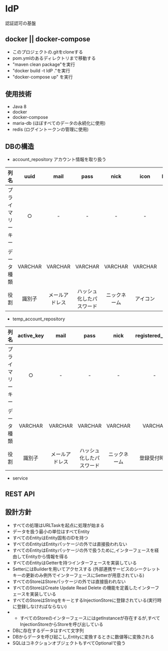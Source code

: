 # IdP
認証認可の基盤

## docker || docker-compose
-   このプロジェクトの.gitをcloneする
- pom.ymlのあるディレクトリまで移動する
-   "maven clean package"を実行
-   "docker build -t IdP ."を実行
-   "docker-compose up" を実行

## 使用技術
- Java 8
- docker
- docker-compose
- maria-db (ほぼすべてのデータの永続化に使用)
- redis (ログイントークンの管理に使用)

## DBの構造
- account_repository アカウント情報を取り扱う

| 列名 | uuid | mail | pass | nick | icon | last_login_time | 
| :---: | :---: | :---: | :---: | :---: | :---: | :---: | 
| プライマリーキー | ○ | - | - | - | - | - | - |
| データ種類 | VARCHAR | VARCHAR | VARCHAR | VARCHAR | VARCHAR | VARCHAR | |
| 役割 | 識別子 | メールアドレス | ハッシュ化したパスワード | ニックネーム | アイコン| 最終ログイン時刻 |

- temp_account_repository

 | 列名 | active_key | mail | pass | nick | registered_date | 
| :---: | :---: | :---: | :---: | :---: | :---: |
| プライマリーキー | ○ | - | - | - | - | - | 
| データ種類 | VARCHAR | VARCHAR | VARCHAR | VARCHAR | VARCHAR | VARCHAR | |
| 役割 | 識別子 | メールアドレス | ハッシュ化したパスワード | ニックネーム | 登録受付時刻 |

- service

## REST API

## 設計方針
- すべての処理はURLTaskを起点に処理が始まる
- データを扱う最小の単位はすべてEntity
- すべてのEntityはEntity固有のIDを持つ
- すべてのEntityはEntityパッケージの外では直接扱われない
- すべてのEntityはEntityパッケージの外で扱うために,インターフェースを経由してEntityから情報を得る
- すべてのEntityはGetterを持つインターフェースを実装している
- SetterにはBuilderを用いてアクセスする (外部連携サービスのシークレットキーの更新のみ例外でインターフェースにSetterが用意されている)
- すべてのStoreはStoreパッケージの外では直接扱われない
- すべてのStoreはCreate Update Read Delete の機能を定義したインターフェースを実装している
- すべてのStoreはStringをキーとするInjectionStoreに登録されている(実行時に登録しなければならない)
- - すべてのStoreのインターフェースにはgetInstanceが存在するが,すべてInjectionStoreからStoreを呼び出している
- DBに存在するデータはすべて文字列
- DBからデータを呼び起こし,Entityに変換するときに数値等に変換される
- SQLはコネクションオブジェクトもすべてOptionalで扱う
